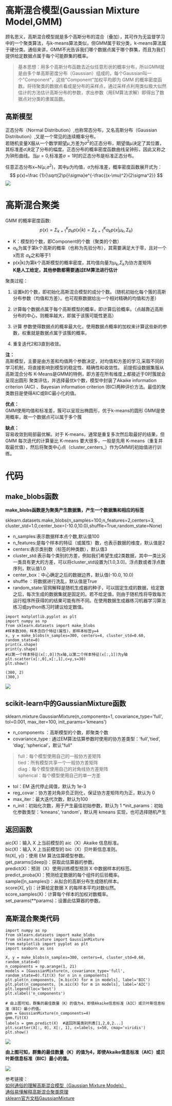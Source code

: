 # 高斯混合模型(Gaussian Mixture Model,GMM)
顾名思义，高斯混合模型就是多个高斯分布的混合（叠加），其可作为无监督学习中的一个聚类算法，与k-means算法类似，但GMM属于软分类，k-means算法属于硬分类。通俗来讲，GMM不光告诉我们哪个数据点属于哪个群集，而且为我们提供给定数据点属于每个可能群集的概率。
>基本思想：用多个高斯分布函数去近似任意形状的概率分布，所以GMM就是由多个单高斯密度分布（Gaussian）组成的，每个Gaussian叫一个"Component"，这些"Component"加权平均即为 GMM 的概率密度函数。将待聚类的数据点看成是分布的采样点，通过采样点利用类似极大似然估计的方法估计高斯分布的参数，求出参数（用EM算法求解）即得出了数据点对分类的隶属函数。

## 高斯模型
正态分布（Normal Distribution）,也称常态分布，又名高斯分布（Gaussian Distribution）,又是一个常见的连续概率分布。   
若随机变量X服从一个数学期望$\mu$,方差为$\sigma^2$的正态分布，期望值$\mu$决定了其位置，其标准差$\sigma$决定了分布的幅度。正态分布的概率密度函数曲线呈钟形，因此又称之为钟形曲线。当$\mu=0$,标准差$\sigma=1$时的正态分布是标准正态分布。

任意正态分布x~N($\mu$,$\sigma^2$)，其中$\mu$为均值，$\sigma$为标准差，概率密度函数展开式为：
$$
p(x)=\frac {1}{\sqrt{2\pi}\sigma}e^{-\frac{(x-\mu)^2}{2\sigma^2}}
$$
![](image/GMM_2.png) 

# 高斯混合聚类
GMM 的概率密度函数:
$$
p(x)=\Sigma_{k=1}^Kp_kp(x|k)=\Sigma_{k=1}^K\alpha_kp(x|\mu_k,\Sigma_k)
$$
* K：模型的个数，即Component的个数（聚类的个数）
* $\alpha_k$为属于第k个高斯的概率（也称为先验分布），其需要满足大于零，且对一个x而言 
$\alpha_k$之和等于1
* p(x|k)为第k个高斯模型的概率密度，其均值向量为$\mu_k$,$\Sigma_k$为协方差矩阵   
**K是人工给定，其他参数都需要通过EM算法进行估计**

聚类过程：

1) 设置k的个数，即初始化高斯混合模型的成分个数。（随机初始化每个簇的高斯分布参数（均值和方差）。也可观察数据给出一个相对精确的均值和方差）

2) 计算每个数据点属于每个高斯模型的概率，即计算后验概率。（点越靠近高斯分布的中心，则概率越大，即属于该簇可能性更高）

3) 计算 
 参数使得数据点的概率最大化，使用数据点概率的加权来计算这些新的参数，权重就是数据点属于该簇的概率。

4) 重复迭代2和3直到收敛。

**注：**  
高斯模型，主要是由方差和均值两个参数决定，对均值和方差的学习,采取不同的学习机制，将直接影响到模型的稳定性、精确性和收敛性。
前提假设数据集服从高斯混合分布
K-Means是GMM的特例，即方差在所有维度上都接近于0时簇就会呈现出圆形
聚类评估，并选择最优k个数，模型中封装了Akaike information criterion (AIC) 、Bayesian information criterion (BIC)两种评价方法。最佳的聚类数目是使得AIC或BIC最小化的值。


**优点：**  
GMM使用均值和标准差，簇可以呈现出椭圆形，优于k-means的圆形
GMM是使用概率，故一个数据点可以属于多个簇   

**缺点：**   
容易收敛到局部最优解。对于 K-means，通常是重复多次然后取最好的结果，但GMM 每次迭代的计算量比 K-means 要大很多，一般是先用 K-means（重复并取最优值），然后将聚类中心点（cluster_centers_）作为GMM的初始值进行训练。

# 代码
## make_blobs函数
**make_blobs函数是为聚类产生数据集，产生一个数据集和相应的标签**

sklearn.datasets.make_blobs(n_samples=100,n_features=2,centers=3, cluster_std=1.0,center_box=(-10.0,10.0),shuffle=True,random_state=None)

* n_samples:表示数据样本点个数,默认值100
* n_features:是每个样本的特征（或属性）数，也表示数据的维度，默认值是2
* centers:表示类别数（标签的种类数），默认值3
* cluster_std:表示每个类别的方差，例如我们希望生成2类数据，其中一类比另一类具有更大的方差，可以将cluster_std设置为[1.0,3.0]，浮点数或者浮点数序列，默认值1.0
* center_box：中心确定之后的数据边界，默认值(-10.0, 10.0)
* shuffle ：将数据进行洗乱，默认值是True
* random_state:官网解释是随机生成器的种子，可以固定生成的数据，给定数之后，每次生成的数据集就是固定的。若不给定值，则由于随机性将导致每次运行程序所获得的的结果可能有所不同。在使用数据生成器练习机器学习算法练习或python练习时建议给定数值。

```
import matplotlib.pyplot as plt
import numpy as np
from sklearn.datasets import make_blobs
#样本数300，样本含四个特征(属性)，即样本标签y=4
x, y = make_blobs(n_samples=300, centers=4, cluster_std=0.60, random_state=0)
print(x.shape)
print(y.shape)
#以第一个样本特征(x[:,0])为x轴,以第二个样本特征(x[:,1])为y轴
plt.scatter(x[:,0],x[:,1],c=y,s=30)
plt.show()
```

```
(300, 2)
(300,)
```
![](image/GMM_1.png) 

## scikit-learn中的GaussianMixture函数

sklearn.mixture.GaussianMixture(n_components=1, covariance_type='full', tol=0.001, max_iter=100, init_params='kmeans')   
* n_components ：高斯模型的个数，即聚类个数
* covariance_type : 通过EM算法估算参数时使用的协方差类型：‘full’,‘tied’, ‘diag’, ‘spherical’，默认"full"
>full：每个模型使用自己的一般协方差矩阵  
tied：所有模型共享一个一般协方差矩阵  
diag：每个模型使用自己的对角线协方差矩阵   
spherical：每个模型使用自己的单一方差   
* tol：EM 迭代停止阈值，默认为 1e-3    
* reg_covar：协方差对角非负正则化，保证协方差矩阵均为正，默认为 0   
* max_iter：最大迭代次数，默认为100
* n_init：初始化次数，用于产生最佳初始参数，默认为 1
*init_params：初始化参数类型：‘kmeans’, ‘random’，默认用 kmeans 实现，也可选择随机产生

## 返回函数
aic(X)：输入 X 上当前模型的 aic（X）Akaike 信息标准。   
bic(X)：输入 X 上当前模型的 bic（X）贝叶斯信息准则。   
fit(X[, y])：使用 EM 算法估算模型参数。   
get_params([deep])：获取此估算器的参数。   
predict(X)：预测（X）使用训练模型预测 X 中数据样本的标签。    
predict_proba(X)：预测给定数据的每个组件的后验概率。   
sample([n_samples])：从拟合的高斯分布生成随机样本。   
score(X[, y])：计算给定数据 X 的每样本平均对数似然。   
score_samples(X)：计算每个样本的加权对数概率。   
set_params(**params)：设置此估算器的参数。

## 高斯混合聚类代码
```
import numpy as np
from sklearn.datasets import make_blobs
from sklearn.mixture import GaussianMixture
from matplotlib import pyplot as plt
import seaborn as sns

X, y = make_blobs(n_samples=300, centers=4, cluster_std=0.60, random_state=0)
n_components = np.arange(1, 21)
models = [GaussianMixture(n, covariance_type='full', random_state=0).fit(X) for n in n_components]
plt.plot(n_components, [m.bic(X) for m in models], label='BIC')
plt.plot(n_components, [m.aic(X) for m in models], label='AIC')
plt.legend(loc='best')
plt.xlabel('n_components')

# 由上图可知，群集的最佳数量（K）的值为4，即使Akaike信息标准（AIC）或贝叶斯信息标准（BIC）最小的值。
gmm = GaussianMixture(n_components=4)
gmm.fit(X)
labels = gmm.predict(X)  #返回所属类别列表[1,2,0,2...]
plt.scatter(X[:, 0], X[:, 1], c=labels, s=50, cmap='viridis')
plt.show()
```
![](image/GMM_3.png)

**由上图可知，群集的最佳数量（K）的值为4，即使Akaike信息标准（AIC）或贝叶斯信息标准（BIC）最小的值。**

![](image/GMM_4.png)

参考链接：  
[如何通俗的理解高斯混合模型（Gaussian Mixture Models）](https://zhuanlan.zhihu.com/p/151671154)    
[通俗易懂解释高斯混合聚类原理](https://blog.csdn.net/lotusng/article/details/79990724)  
[sklearn官方文档GaussianMixture](https://scikit-learn.org/stable/modules/generated/sklearn.mixture.GaussianMixture.html)